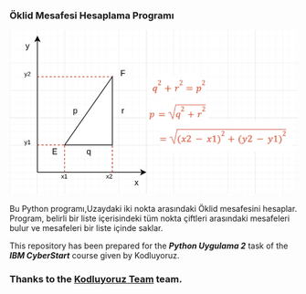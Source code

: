 ### Öklid Mesafesi Hesaplama Programı

![imgage](/soru.png)

Bu Python programı,Uzaydaki iki nokta arasındaki Öklid mesafesini hesaplar. Program, belirli bir liste içerisindeki tüm nokta çiftleri arasındaki mesafeleri bulur ve mesafeleri bir liste içinde saklar.

This repository has been prepared for the **_Python Uygulama 2_** task of the **_IBM CyberStart_** course given by Kodluyoruz.

### **Thanks to the [Kodluyoruz Team](https://www.kodluyoruz.org/) team.**
